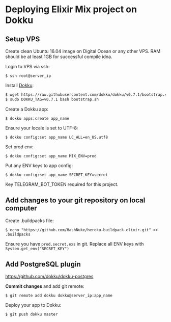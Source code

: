 # Deploying Elixir Mix project on Dokku
## Setup VPS

Create clean Ubuntu 16.04 image on Digital Ocean or any other VPS. RAM should be at least 1GB for successful compile idna.

Login to VPS via ssh:
```
$ ssh root@server_ip
```

Install [Dokku](https://github.com/dokku/dokku):
```sh
$ wget https://raw.githubusercontent.com/dokku/dokku/v0.7.1/bootstrap.sh
$ sudo DOKKU_TAG=v0.7.1 bash bootstrap.sh
```

Create a Dokku app:
```
$ dokku apps:create app_name
```

Ensure your locale is set to UTF-8:
```
$ dokku config:set app_name LC_ALL=en_US.utf8
```

Set prod env:
```
$ dokku config:set app_name MIX_ENV=prod
```

Put any ENV keys to app config:
```
$ dokku config:set app_name SECRET_KEY=secret
```

Key TELEGRAM_BOT_TOKEN required for this project.

## Add changes to your git repository on local computer

Create .buildpacks file:
```
$ echo "https://github.com/HashNuke/heroku-buildpack-elixir.git" >> .buildpacks
```

Ensure you have `prod.secret.exs` in git. Replace all ENV keys with `System.get_env("SECRET_KEY")`

## Add PostgreSQL plugin

https://github.com/dokku/dokku-postgres

**Commit changes** and add git remote:
```
$ git remote add dokku dokku@server_ip:app_name
```

Deploy your app to Dokku:
```
$ git push dokku master
```
